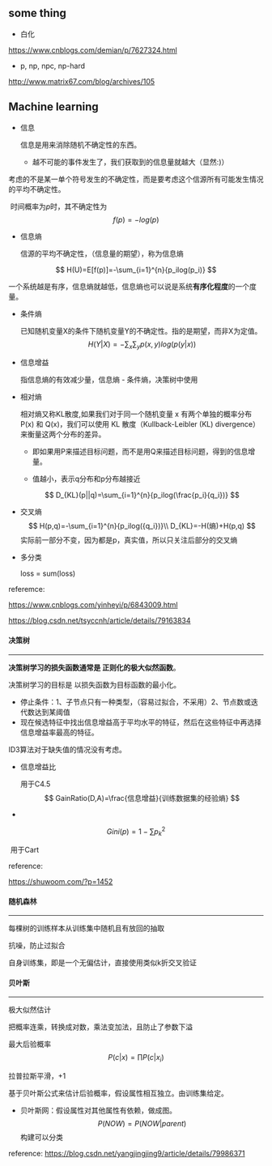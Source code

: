 ## some thing

+ 白化

https://www.cnblogs.com/demian/p/7627324.html

+ p, np, npc, np-hard

http://www.matrix67.com/blog/archives/105







## Machine learning

+ 信息

  信息是用来消除随机不确定性的东西。

  + 越不可能的事件发生了，我们获取到的信息量就越大（显然:)）

​		考虑的不是某一单个符号发生的不确定性，而是要考虑这个信源所有可能发生情况的平均不确定性。

​		时间概率为$p$时，其不确定性为
$$
f(p)=-log(p)
$$

+ 信息熵

  信源的平均不确定性，（信息量的期望），称为信息熵

$$
H(U)=E[f(p)]=-\sum_{i=1}^{n}{p_ilog(p_i)}
$$

​		一个系统越是有序，信息熵就越低，信息熵也可以说是系统**有序化程度**的一个度量。

+ 条件熵

  已知随机变量X的条件下随机变量Y的不确定性。指的是期望，而非X为定值。
  $$
  H(Y|X)=-\sum_x\sum_yp(x,y)log(p(y|x))
  $$
  
+ 信息增益

  指信息熵的有效减少量，信息熵 - 条件熵，决策树中使用

+ 相对熵

  相对熵又称KL散度,如果我们对于同一个随机变量 x 有两个单独的概率分布 P(x) 和 Q(x)，我们可以使用 KL 散度（Kullback-Leibler (KL) divergence）来衡量这两个分布的差异。

  + 即如果用P来描述目标问题，而不是用Q来描述目标问题，得到的信息增量。

  + 值越小，表示q分布和p分布越接近

  $$
  D_{KL}(p||q)=\sum_{i=1}^{n}{p_ilog(\frac{p_i}{q_i})}
  $$

+ 交叉熵
  $$
  H(p,q)=-\sum_{i=1}^{n}{p_ilog({q_i})}\\
  D_{KL}=-H(熵)+H(p,q)
  $$
  实际前一部分不变，因为都是p，真实值，所以只关注后部分的交叉熵

+ 多分类

  loss = sum(loss)

referemce: 

<https://www.cnblogs.com/yinheyi/p/6843009.html>

<https://blog.csdn.net/tsyccnh/article/details/79163834>



#### 决策树

---

**决策树学习的损失函数通常是 正则化的极大似然函数**。

决策树学习的目标是 以损失函数为目标函数的最小化。

+ 停止条件：1、子节点只有一种类型，（容易过拟合，不采用）2、节点数或迭代数达到某阈值
+ 现在候选特征中找出信息增益高于平均水平的特征，然后在这些特征中再选择信息增益率最高的特征。

ID3算法对于缺失值的情况没有考虑。

+ 信息增益比

  用于C4.5
  $$
  GainRatio(D,A)=\frac{信息增益}{训练数据集的经验熵}
  $$

+ 

$$
Gini(p)=1-\sum{p_k^2}
$$

​	用于Cart

reference:

<https://shuwoom.com/?p=1452>



#### 随机森林

---

每棵树的训练样本从训练集中随机且有放回的抽取

抗噪，防止过拟合

自身训练集，即是一个无偏估计，直接使用类似k折交叉验证



#### 贝叶斯

---

极大似然估计

把概率连乘，转换成对数，乘法变加法，且防止了参数下溢

最大后验概率
$$
P(c|x)=\prod{P(c|x_i)}
$$


拉普拉斯平滑，+1

基于贝叶斯公式来估计后验概率，假设属性相互独立。由训练集给定。

+ 贝叶斯网：假设属性对其他属性有依赖，做成图。
  $$
  P(NOW)=P(NOW|parent)
  $$
  构建可以分类

reference: <https://blog.csdn.net/yangjingjing9/article/details/79986371>





